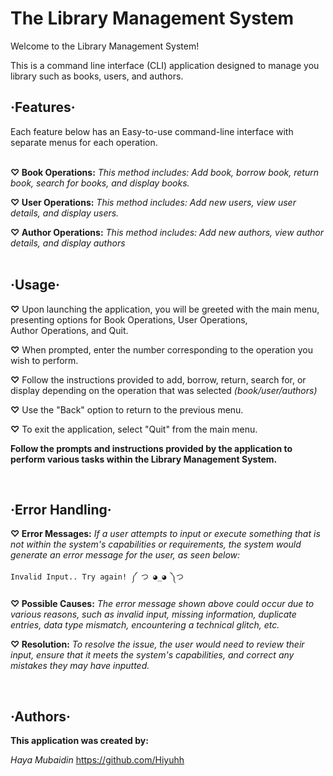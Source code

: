 # **The Library Management System**

Welcome to the Library Management System!

This is a command line interface (CLI) application designed to manage you library such as books, users, and authors.

## ·Features· 
Each feature below has an Easy-to-use command-line interface with separate menus for each operation.
<br />
<br />

**♡ Book Operations:** *This method includes: Add book, borrow book, return book, search for books, and display books.*

**♡ User Operations:** *This method includes: Add new users, view user details, and display users.*

**♡ Author Operations:** *This method includes: Add new authors, view author details, and display authors*
<br />
<br />

## ·Usage·

**♡** Upon launching the application, you will be greeted with the main menu, presenting options for Book Operations, User Operations,                   
Author Operations, and Quit.

**♡** When prompted, enter the number corresponding to the operation you wish to perform.

**♡** Follow the instructions provided to add, borrow, return, search for, or display depending on the operation that was selected *(book/user/authors)*

**♡** Use the "Back" option to return to the previous menu.

**♡** To exit the application, select "Quit" from the main menu.

**Follow the prompts and instructions provided by the application to perform various tasks within the Library Management System.**

<br />

## ·Error Handling·

**♡ Error Messages:** *If a user attempts to input or execute something that is not within the system's capabilities or requirements, the system would generate an error message for the user, as seen below:*
```
Invalid Input.. Try again! ༼ つ ◕_◕ ༽つ
```
**♡ Possible Causes:** *The error message shown above could occur due to various reasons, such as invalid input, missing information, duplicate entries, data type mismatch, encountering a technical glitch, etc.*

**♡ Resolution:** *To resolve the issue, the user would need to review their input, ensure that it meets the system's capabilities, and correct any mistakes they may have inputted.*

<br />

## ·Authors·

**This application was created by:**     

*Haya Mubaidin* https://github.com/Hiyuhh    


